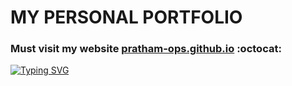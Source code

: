 # MY PERSONAL PORTFOLIO
### Must visit my website [pratham-ops.github.io](https://pratham-ops.github.io/Personal-Portfolio/) :octocat:


<!-- [![Typing SVG](https://readme-typing-svg.herokuapp.com?font=Architects+Daughter&color=#00FF00&size=30&lines=Hey!)](https://git.io/typing-svg) -->

[![Typing SVG](https://readme-typing-svg.herokuapp.com/?lines=First+line+of+text;Second+line+of+text)](https://git.io/typing-svg)
